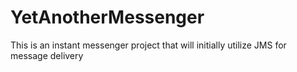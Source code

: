 YetAnotherMessenger
===================

This is an instant messenger project that will initially utilize JMS for message delivery